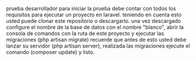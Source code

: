 prueba desarrollador
para iniciar la prueba debe contar con todos los requisitos para ejecutar un proyecto en laravel.
teniendo en cuenta esto usted puede clonar este repositorio o descargarlo.
una vez descargado configure el nombre de la base de datos con el nombre "blanco",
abrir la consola de comandos con la ruta de este proyecto y ejecutar las migraciones (php artisan migrate) recuerde que 
antes de esto usted debe lanzar su servidor (php artisan server), realizada las migraciones ejecute el comando (composer update)
y listo.
